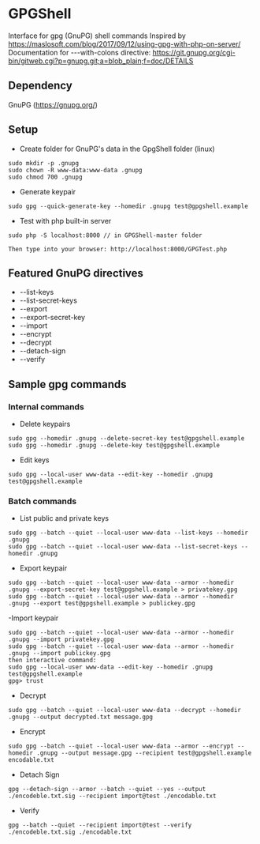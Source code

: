 # GPGShell
Interface for gpg (GnuPG) shell commands
Inspired by https://maslosoft.com/blog/2017/09/12/using-gpg-with-php-on-server/
Documentation for ---with-colons directive: https://git.gnupg.org/cgi-bin/gitweb.cgi?p=gnupg.git;a=blob_plain;f=doc/DETAILS

## Dependency 
GnuPG (https://gnupg.org/)
## Setup
- Create folder for GnuPG's data in the GpgShell folder (linux)
```
sudo mkdir -p .gnupg
sudo chown -R www-data:www-data .gnupg
sudo chmod 700 .gnupg
```
- Generate keypair
```
sudo gpg --quick-generate-key --homedir .gnupg test@gpgshell.example
```
- Test with php built-in server
```
sudo php -S localhost:8000 // in GPGShell-master folder

Then type into your browser: http://localhost:8000/GPGTest.php 
```
## Featured GnuPG directives
- --list-keys
- --list-secret-keys
- --export
- --export-secret-key
- --import
- --encrypt
- --decrypt
- --detach-sign
- --verify
## Sample gpg commands
### Internal commands
- Delete keypairs
```
sudo gpg --homedir .gnupg --delete-secret-key test@gpgshell.example
sudo gpg --homedir .gnupg --delete-key test@gpgshell.example
```
- Edit keys
```
sudo gpg --local-user www-data --edit-key --homedir .gnupg test@gpgshell.example
```
### Batch commands
- List public and private keys
```
sudo gpg --batch --quiet --local-user www-data --list-keys --homedir .gnupg
sudo gpg --batch --quiet --local-user www-data --list-secret-keys --homedir .gnupg
```
- Export keypair
```
sudo gpg --batch --quiet --local-user www-data --armor --homedir .gnupg --export-secret-key test@gpgshell.example > privatekey.gpg
sudo gpg --batch --quiet --local-user www-data --armor --homedir .gnupg --export test@gpgshell.example > publickey.gpg
```
-Import keypair
```
sudo gpg --batch --quiet --local-user www-data --armor --homedir .gnupg --import privatekey.gpg
sudo gpg --batch --quiet --local-user www-data --armor --homedir .gnupg --import publickey.gpg
then interactive command:
sudo gpg --local-user www-data --edit-key --homedir .gnupg test@gpgshell.example
gpg> trust
```
- Decrypt
```
sudo gpg --batch --quiet --local-user www-data --decrypt --homedir .gnupg --output decrypted.txt message.gpg
```
- Encrypt
```
sudo gpg --batch --quiet --local-user www-data --armor --encrypt --homedir .gnupg --output message.gpg --recipient test@gpgshell.example encodable.txt
```
- Detach Sign
```
gpg --detach-sign --armor --batch --quiet --yes --output  ./encodeble.txt.sig --recipient import@test ./encodable.txt
```
- Verify
```
gpg --batch --quiet --recipient import@test --verify ./encodeble.txt.sig ./encodable.txt
```
